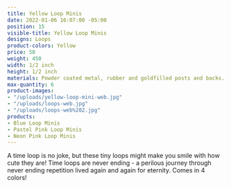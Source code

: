 ```yaml
---
title: Yellow Loop Minis
date: 2022-01-06 16:07:00 -05:00
position: 15
visible-title: Yellow Loop Minis
designs: Loops
product-colors: Yellow
price: 50
weight: 450
width: 1/2 inch
height: 1/2 inch
materials: Powder coated metal, rubber and goldfilled posts and backs.
max-quantity: 6
product-images:
- "/uploads/yellow-loop-mini-web.jpg"
- "/uploads/loops-web.jpg"
- "/uploads/loops-web%202.jpg"
products:
- Blue Loop Minis
- Pastel Pink Loop Minis
- Neon Pink Loop Minis
---
```


A time loop is no joke, but these tiny loops might make you smile with how cute they are! Time loops are never ending - a perilous journey through never ending repetition lived again and again for eternity. Comes in 4 colors!